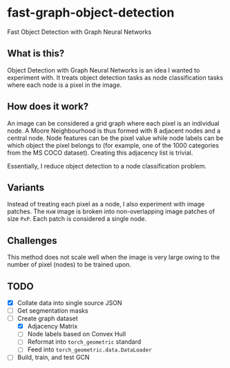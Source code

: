 # fast-graph-object-detection
Fast Object Detection with Graph Neural Networks

## What is this?
Object Detection with Graph Neural Networks is an idea I wanted to experiment with. It treats object detection tasks as node classification tasks where each node is a pixel in the image. 

## How does it work?
An image can be considered a grid graph where each pixel is an individual node. A Moore Neighbourhood is thus formed with 8 adjacent nodes and a central node. Node features can be the pixel value while node labels can be which object the pixel belongs to (for example, one of the 1000 categories from the MS COCO dataset). Creating this adjacency list is trivial.

Essentially, I reduce object detection to a node classification problem. 

## Variants
Instead of treating each pixel as a node, I also experiment with image patches. The `HxW` image is broken into non-overlapping image patches of size `PxP`. Each patch is considered a single node.

## Challenges
This method does not scale well when the image is very large owing to the number of pixel (nodes) to be trained upon.

## TODO
- [x] Collate data into single source JSON
- [ ] Get segmentation masks
- [ ] Create graph dataset
    - [x] Adjacency Matrix
    - [ ] Node labels based on Convex Hull
    - [ ] Reformat into `torch_geometric` standard
    - [ ] Feed into `torch_geometric.data.DataLoader`
- [ ] Build, train, and test GCN